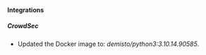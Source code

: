 
#### Integrations

##### CrowdSec

- Updated the Docker image to: *demisto/python3:3.10.14.90585*.

